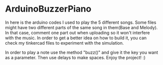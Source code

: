 # ArduinoBuzzerPiano

In here is the arduino codes I used to play the 5 different songs. Some files might have two different parts of the same song in them(Base and Melody). In that case, comment one part out when uploading so it won't interfere with the music. In order to get a better idea on how to build it, you can check my tinkercad files to experiment with the simulation.

In order to play a note use the method "buzz()" and give it the key you want as a parameter. Then use delays to make spaces. Enjoy the project! :)
